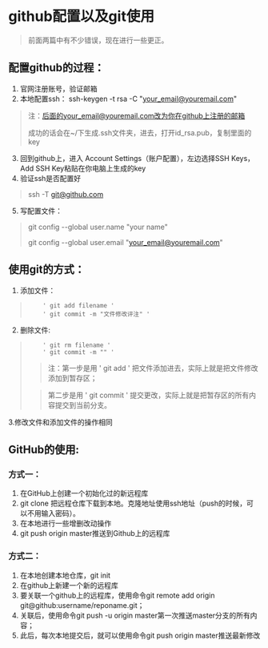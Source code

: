 # github配置以及git使用 #

> 前面两篇中有不少错误，现在进行一些更正。


## 配置github的过程： ##

1. 官网注册账号，验证邮箱
2. 本地配置ssh： ssh-keygen -t rsa -C "your_email@youremail.com"
 >
 > 注：后面的your_email@youremail.com改为你在github上注册的邮箱
 >
 >成功的话会在~/下生成.ssh文件夹，进去，打开id_rsa.pub，复制里面的key
 >
3. 回到github上，进入 Account Settings（账户配置），左边选择SSH Keys，Add SSH Key粘贴在你电脑上生成的key
4. 验证ssh是否配置好
 > ssh -T git@github.com
5. 写配置文件：
 >
 > git config --global user.name "your name"
 >
 > git config --global user.email "your_email@youremail.com"
 >


## 使用git的方式： ##

1. 添加文件：
>         ' git add filename '
>         ' git commit -m "文件修改评注" '
2. 删除文件:
>         ' git rm filename '
>         ' git commit -m "" '
>
>> 注：第一步是用 ' git add ' 把文件添加进去，实际上就是把文件修改添加到暂存区；
>
>> 第二步是用 ' git commit ' 提交更改，实际上就是把暂存区的所有内容提交到当前分支。
>
3.修改文件和添加文件的操作相同



## GitHub的使用:  ##

### 方式一： ###
1. 在GitHub上创建一个初始化过的新远程库
2. git clone 把远程仓库下载到本地。克隆地址使用ssh地址（push的时候，可以不用输入密码）。
3. 在本地进行一些增删改动操作
4. git push origin master推送到Github上的远程库

### 方式二： ###
1. 在本地创建本地仓库，git init
2. 在github上新建一个新的远程库
3. 要关联一个github上的远程库，使用命令git remote add origin git@github:username/reponame.git；
4. 关联后，使用命令git push -u origin master第一次推送master分支的所有内容；
5. 此后，每次本地提交后，就可以使用命令git push origin master推送最新修改

